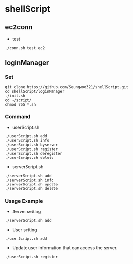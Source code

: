 # shellScript


## ec2conn 
* test
```
./conn.sh test.ec2 

```


## loginManager 

### Set 
```
git clone https://github.com/Seungwoo321/shellScript.git
cd shellScript/loginManager 
./init.sh 
cd ~/script/
chmod 755 *.sh
```

### Command 

* userScript.sh 
```
./userScript.sh add
./userScript.sh info
./userScript.sh byserver
./userScript.sh register
./userScript.sh deregister
./userScript.sh delete

```
* serverScript.sh
```
./serverScript.sh add
./serverScript.sh info
./serverScript.sh update
./serverScript.sh delete
```


### Usage Example


* Server setting 
```
./serverScript.sh add

```

* User setting 
```
./userScript.sh add 

```

* Update user information that can access the server.
```
./userScript.sh register 

```


